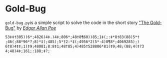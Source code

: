 # Gold-Bug
`gold-bug.py`is a simple script to solve the code in the short story ["The Gold-Bug"](https://en.wikipedia.org/wiki/The_Gold-Bug) by *[Edgar Allan Poe](https://en.wikipedia.org/wiki/Edgar_Allan_Poe)*

```txt
53‡‡†305))6*;4826)4‡.)4‡;806*;48†8¶60))85;1‡(;:‡*8†83(88)5*†
;46(;88*96*?;8)*‡(;485);5*†2:*‡(;4956*2(5*-4)8¶8*;4069285);)
6†8)4‡‡;1(‡9;48081;8:8‡1;48†85;4)485†528806*81(‡9;48;(88;4(‡?3
4;48)4‡;161;:188;‡?;
```
